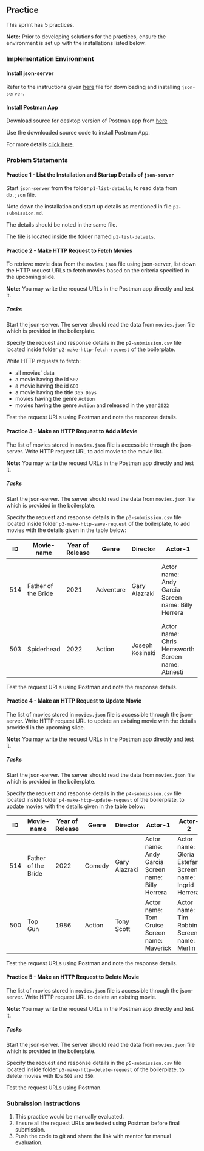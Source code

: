 ## Practice

This sprint has 5 practices.

**Note:** Prior to developing solutions for the practices, ensure the environment is set up with the installations listed below.

### Implementation Environment

#### Install json-server

Refer to the instructions given [here](./implementation-env-setup/json-server-installation-guide.md) file for downloading and installing `json-server`.

#### Install Postman App

Download source for desktop version of Postman app from [here](https://www.postman.com/downloads/)

Use the downloaded source code to install Postman App.

For more details [click here](./implementation-env-setup/postman-installation-guide.md).

### Problem Statements

#### Practice 1 - List the Installation and Startup Details of `json-server`

Start `json-server` from the folder `p1-list-details`, to read data from `db.json` file.

Note down the installation and start up details as mentioned in file `p1-submission.md`.

The details should be noted in the same file.

The file is located inside the folder named `p1-list-details`.

#### Practice 2 - Make HTTP Request to Fetch Movies

To retrieve movie data from the `movies.json` file using json-server, list down the HTTP request URLs to fetch movies based on the criteria specified in the upcoming slide.​

**Note:** ​You may write the request URLs in the Postman app directly and test it.

##### Tasks

Start the json-server. The server should read the data from `movies.json` file which is provided in the boilerplate.​

Specify the request and response details in the `p2-submission.csv` file located inside folder `p2-make-http-fetch-request` of the boilerplate.​

Write HTTP requests to fetch:​
- all movies' data​
- a movie having the id `502`​
- a movie having the id `600`​
- a movie having the title `365 Days`​
- movies having the genre `Action`​
- movies having the genre `Action` and released in the year `2022`​

Test the request URLs using Postman and note the response details.

#### Practice 3 - Make an HTTP Request to Add a Movie

The list of movies stored in `movies.json` file is accessible through the json-server. Write HTTP request URL to add movie to the movie list.

**Note:** ​You may write the request URLs in the Postman app directly and test it.

##### Tasks

Start the json-server. The server should read the data from `movies.json` file which is provided in the boilerplate.​

Specify the request and response details in the `p3-submission.csv` file located inside folder `p3-make-http-save-request` of the boilerplate, to add movies with the details given in the table below:

| ID  | Movie-name          | Year of Release | Genre  | Director      | Actor-1     | Actor-2        | Actor-3        | Rating   | On OTT |OTT
| --- | ------------------- | ---- | --------- | --------------- | --------------- | -------------- | --------------- | -------- | -- |--
| 514 | Father of the Bride | 2021 | Adventure | Gary Alazraki   | Actor name: Andy Garcia Screen name: Billy Herrera | Actor name: Gloria Estefan Screen name: Ingrid Herrera | Actor name: Adria Arjona Screen name:  Sofia Herrera | 5.9 / 10 | No |
| 503 | Spiderhead          | 2022 | Action    | Joseph Kosinski | Actor name: Chris Hemsworth Screen name: Abnesti | Actor name: Miles Teller Screen name: Jeff | Actor name: Jurnee Smollett Screen name: Lizzy| 5.4 / 10 | No |

Test the request URLs using Postman and note the response details.

#### Practice 4 - Make an HTTP Request to Update Movie

The list of movies stored in `movies.json` file is accessible through the json-server. Write HTTP request URL to update an existing movie with the details provided in the upcoming slide.

**Note:** ​You may write the request URLs in the Postman app directly and test it.

##### Tasks

Start the json-server. The server should read the data from `movies.json` file which is provided in the boilerplate.​

Specify the request and response details in the `p4-submission.csv` file located inside folder `p4-make-http-update-request` of the boilerplate, to update movies with the details given in the table below:

| ID  | Movie-name          | Year of Release | Genre  | Director      | Actor-1     | Actor-2        | Actor-3        | Rating   | On OTT | OTT
| --- | ------------------- | --------------- | ------ | ------------- | ----------- | -------------- | -------------- | -------- | ------ |--
| 514 | Father of the Bride | 2022            | Comedy | Gary Alazraki | Actor name: Andy Garcia Screen name:  Billy Herrera   | Actor name: Gloria Estefan  Screen name:  Ingrid Herrera | Actor name: Adria Arjona Screen name:  Sofia Herrera| 5.9 / 10 | Yes    | Netflix
| 500 | Top Gun             | 1986            | Action | Tony Scott    | Actor name:  Tom Cruise Screen name: Maverick   | Actor name: Tim Robbins Screen name:  Merlin | Actor name: Kelly McGillis Screen name:  Charlie | 6.9 / 10 | Yes    | Prime Video

Test the request URLs using Postman and note the response details.

#### Practice 5 - Make an HTTP Request to Delete Movie

The list of movies stored in `movies.json` file is accessible through the json-server. Write HTTP request URL to delete an existing movie.

**Note:** ​You may write the request URLs in the Postman app directly and test it.

##### Tasks

Start the json-server. The server should read the data from `movies.json` file which is provided in the boilerplate.​

Specify the request and response details in the `p5-submission.csv` file located inside folder `p5-make-http-delete-request` of the boilerplate, to delete movies with IDs `501` and `550`.​

Test the request URLs using Postman.

### Submission Instructions

1. This practice would be manually evaluated.​
2. Ensure all the request URLs are tested using Postman before final submission.​
3. Push the code to git and share the link with mentor for manual evaluation.